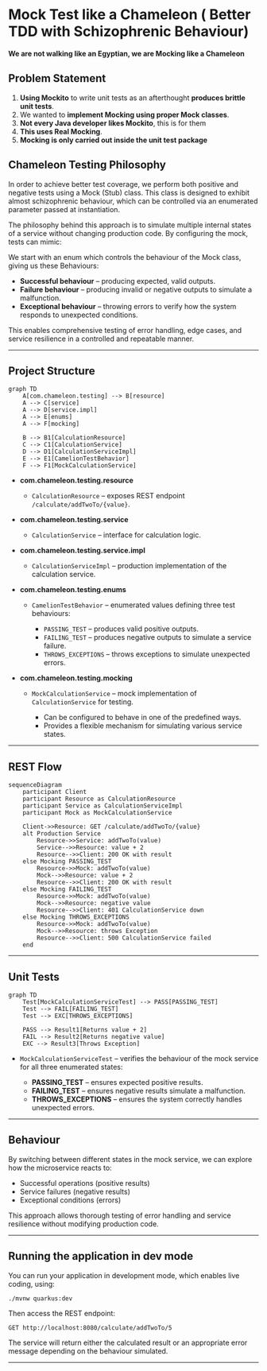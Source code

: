 # Mock Test like a Chameleon ( Better TDD with Schizophrenic Behaviour)
**We are not walking like an Egyptian, we are Mocking like a Chameleon**

## Problem Statement
1. **Using Mockito** to write unit tests as an afterthought **produces brittle unit tests**.
2. We wanted to **implement Mocking using proper Mock classes**.
3. **Not every Java developer likes Mockito**, this is for them
4. **This uses Real Mocking**.
5. **Mocking is only carried out inside the unit test package**

## Chameleon Testing Philosophy

In order to achieve better test coverage, we perform both positive and negative tests using a Mock (Stub) class. This class is designed to exhibit almost schizophrenic behaviour, which can be controlled via an enumerated parameter passed at instantiation.  

The philosophy behind this approach is to simulate multiple internal states of a service without changing production code. By configuring the mock, tests can mimic:

We start with an enum which controls the behaviour of the Mock class, giving us these Behaviours:
- **Successful behaviour** – producing expected, valid outputs.  
- **Failure behaviour** – producing invalid or negative outputs to simulate a malfunction.  
- **Exceptional behaviour** – throwing errors to verify how the system responds to unexpected conditions.  

This enables comprehensive testing of error handling, edge cases, and service resilience in a controlled and repeatable manner.

---

## Project Structure

```mermaid
graph TD
    A[com.chameleon.testing] --> B[resource]
    A --> C[service]
    A --> D[service.impl]
    A --> E[enums]
    A --> F[mocking]

    B --> B1[CalculationResource]
    C --> C1[CalculationService]
    D --> D1[CalculationServiceImpl]
    E --> E1[CamelionTestBehavior]
    F --> F1[MockCalculationService]
````

* **com.chameleon.testing.resource**

    * `CalculationResource` – exposes REST endpoint `/calculate/addTwoTo/{value}`.
* **com.chameleon.testing.service**

    * `CalculationService` – interface for calculation logic.
* **com.chameleon.testing.service.impl**

    * `CalculationServiceImpl` – production implementation of the calculation service.
* **com.chameleon.testing.enums**

    * `CamelionTestBehavior` – enumerated values defining three test behaviours:

        * `PASSING_TEST` – produces valid positive outputs.
        * `FAILING_TEST` – produces negative outputs to simulate a service failure.
        * `THROWS_EXCEPTIONS` – throws exceptions to simulate unexpected errors.
* **com.chameleon.testing.mocking**

    * `MockCalculationService` – mock implementation of `CalculationService` for testing.

        * Can be configured to behave in one of the predefined ways.
        * Provides a flexible mechanism for simulating various service states.

---

## REST Flow

```mermaid
sequenceDiagram
    participant Client
    participant Resource as CalculationResource
    participant Service as CalculationServiceImpl
    participant Mock as MockCalculationService

    Client->>Resource: GET /calculate/addTwoTo/{value}
    alt Production Service
        Resource->>Service: addTwoTo(value)
        Service-->>Resource: value + 2
        Resource-->>Client: 200 OK with result
    else Mocking PASSING_TEST
        Resource->>Mock: addTwoTo(value)
        Mock-->>Resource: value + 2
        Resource-->>Client: 200 OK with result
    else Mocking FAILING_TEST
        Resource->>Mock: addTwoTo(value)
        Mock-->>Resource: negative value
        Resource-->>Client: 401 CalculationService down
    else Mocking THROWS_EXCEPTIONS
        Resource->>Mock: addTwoTo(value)
        Mock-->>Resource: throws Exception
        Resource-->>Client: 500 CalculationService failed
    end
```

---

## Unit Tests

```mermaid
graph TD
    Test[MockCalculationServiceTest] --> PASS[PASSING_TEST]
    Test --> FAIL[FAILING_TEST]
    Test --> EXC[THROWS_EXCEPTIONS]

    PASS --> Result1[Returns value + 2]
    FAIL --> Result2[Returns negative value]
    EXC --> Result3[Throws Exception]
```

* `MockCalculationServiceTest` – verifies the behaviour of the mock service for all three enumerated states:

    * **PASSING_TEST** – ensures expected positive results.
    * **FAILING_TEST** – ensures negative results simulate a malfunction.
    * **THROWS_EXCEPTIONS** – ensures the system correctly handles unexpected errors.

---

## Behaviour

By switching between different states in the mock service, we can explore how the microservice reacts to:

* Successful operations (positive results)
* Service failures (negative results)
* Exceptional conditions (errors)

This approach allows thorough testing of error handling and service resilience without modifying production code.

---

## Running the application in dev mode

You can run your application in development mode, which enables live coding, using:

```shell
./mvnw quarkus:dev
```

Then access the REST endpoint:

```
GET http://localhost:8080/calculate/addTwoTo/5
```

The service will return either the calculated result or an appropriate error message depending on the behaviour simulated.


---

